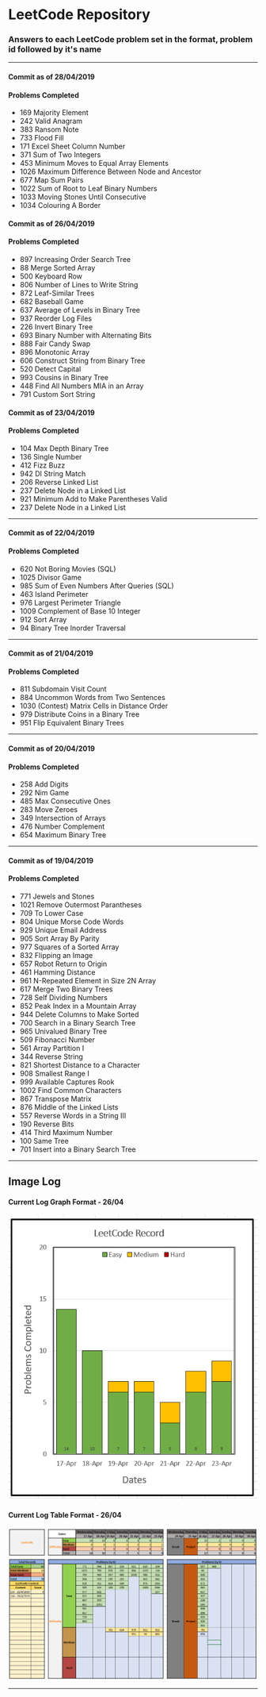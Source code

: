 LeetCode Repository
========

### Answers to each LeetCode problem set in the format, problem id followed by it's name
---

#### Commit as of 28/04/2019

#### Problems Completed

* 169 Majority Element
* 242 Valid Anagram
* 383 Ransom Note
* 733 Flood Fill
* 171 Excel Sheet Column Number
* 371 Sum of Two Integers
* 453 Minimum Moves to Equal Array Elements
* 1026 Maximum Difference Between Node and Ancestor
* 677 Map Sum Pairs
* 1022 Sum of Root to Leaf Binary Numbers
* 1033 Moving Stones Until Consecutive
* 1034 Colouring A Border

#### Commit as of 26/04/2019

#### Problems Completed

* 897 Increasing Order Search Tree
* 88 Merge Sorted Array
* 500 Keyboard Row
* 806 Number of Lines to Write String
* 872 Leaf-Similar Trees
* 682 Baseball Game
* 637 Average of Levels in Binary Tree
* 937 Reorder Log Files
* 226 Invert Binary Tree
* 693 Binary Number with Alternating Bits
* 888 Fair Candy Swap
* 896 Monotonic Array
* 606 Construct String from Binary Tree
* 520 Detect Capital
* 993 Cousins in Binary Tree
* 448 Find All Numbers MIA in an Array
* 791 Custom Sort String

#### Commit as of 23/04/2019

#### Problems Completed

* 104 Max Depth Binary Tree
* 136 Single Number
* 412 Fizz Buzz
* 942 DI String Match
* 206 Reverse Linked List
* 237 Delete Node in a Linked List
* 921 Minimum Add to Make Parentheses Valid
* 237 Delete Node in a Linked List
---

#### Commit as of 22/04/2019

#### Problems Completed

* 620 Not Boring Movies (SQL)
* 1025 Divisor Game
* 985 Sum of Even Numbers After Queries (SQL)
* 463 Island Perimeter
* 976 Largest Perimeter Triangle
* 1009 Complement of Base 10 Integer
* 912 Sort Array
* 94 Binary Tree Inorder Traversal
---

#### Commit as of 21/04/2019

#### Problems Completed
* 811 Subdomain Visit Count
* 884 Uncommon Words from Two Sentences
* 1030 (Contest) Matrix Cells in Distance Order
* 979 Distribute Coins in a Binary Tree
* 951 Flip Equivalent Binary Trees
---


#### Commit as of 20/04/2019

#### Problems Completed

* 258 Add Digits
* 292 Nim Game
* 485 Max Consecutive Ones
* 283 Move Zeroes
* 349 Intersection of Arrays
* 476 Number Complement
* 654 Maximum Binary Tree
---


#### Commit as of 19/04/2019

#### Problems Completed

* 771 Jewels and Stones
* 1021 Remove Outermost Parantheses
* 709 To Lower Case
* 804 Unique Morse Code Words
* 929 Unique Email Address
* 905 Sort Array By Parity
* 977 Squares of a Sorted Array
* 832 Flipping an Image
* 657 Robot Return to Origin
* 461 Hamming Distance
* 961 N-Repeated Element in Size 2N Array
* 617 Merge Two Binary Trees
* 728 Self Dividing Numbers
* 852 Peak Index in a Mountain Array
* 944 Delete Columns to Make Sorted
* 700 Search in a Binary Search Tree
* 965 Univalued Binary Tree
* 509 Fibonacci Number
* 561 Array Partition I
* 344 Reverse String
* 821 Shortest Distance to a Character
* 908 Smallest Range I
* 999 Available Captures Rook
* 1002 Find Common Characters
* 867 Transpose Matrix
* 876 Middle of the Linked Lists
* 557 Reverse Words in a String III
* 190 Reverse Bits
* 414 Third Maximum Number
* 100 Same Tree
* 701 Insert into a Binary Search Tree
---

## Image Log

#### Current Log Graph Format - 26/04

![LeetCode](/Images/Week1.png "Excel Record")

#### Current Log Table Format - 26/04

![LeetCode](/Images/LeetCode2604.png "Excel Record")

---
